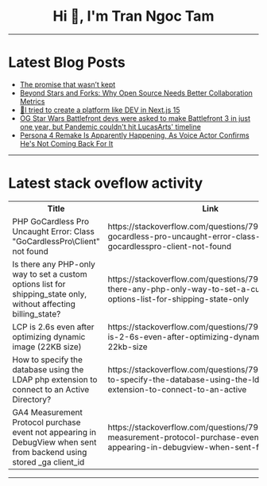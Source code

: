 <h1 align="center">Hi 👋, I'm Tran Ngoc Tam</h1>

---

# Latest Blog Posts 
<!-- BLOG-POST-LIST:START -->
- [The promise that wasn’t kept](https://dev.to/whitep4nth3r/the-promise-that-wasnt-kept-3554)
- [Beyond Stars and Forks: Why Open Source Needs Better Collaboration Metrics](https://dev.to/bekahhw/beyond-stars-and-forks-why-open-source-needs-better-collaboration-metrics-hla)
- [🎉I tried to create a platform like DEV in Next.js 15](https://dev.to/chaoocharles/i-tried-to-create-a-platform-like-dev-in-nextjs-15-2abi)
- [OG Star Wars Battlefront devs were asked to make Battlefront 3 in just one year, but Pandemic couldn&#39;t hit LucasArts&#39; timeline](https://dev.to/gg_news/og-star-wars-battlefront-devs-were-asked-to-make-battlefront-3-in-just-one-year-but-pandemic-3a4)
- [Persona 4 Remake Is Apparently Happening, As Voice Actor Confirms He&#39;s Not Coming Back For It](https://dev.to/gg_news/persona-4-remake-is-apparently-happening-as-voice-actor-confirms-hes-not-coming-back-for-it-297)
<!-- BLOG-POST-LIST:END -->

---

# Latest stack oveflow activity
<table>
  <tr><th>Title</th><th>Link</th></tr>
  <!-- STACKOVERFLOW:START --><tr><td>PHP GoCardless Pro Uncaught Error: Class &quot;GoCardlessPro\Client&quot; not found</td><td>https://stackoverflow.com/questions/79643917/php-gocardless-pro-uncaught-error-class-gocardlesspro-client-not-found</td></tr><tr><td>Is there any PHP-only way to set a custom options list for shipping_state only, without affecting billing_state?</td><td>https://stackoverflow.com/questions/79643898/is-there-any-php-only-way-to-set-a-custom-options-list-for-shipping-state-only</td></tr><tr><td>LCP is 2.6s even after optimizing dynamic image &lpar;22KB size&rpar;</td><td>https://stackoverflow.com/questions/79643656/lcp-is-2-6s-even-after-optimizing-dynamic-image-22kb-size</td></tr><tr><td>How to specify the database using the LDAP php extension to connect to an Active Directory?</td><td>https://stackoverflow.com/questions/79643633/how-to-specify-the-database-using-the-ldap-php-extension-to-connect-to-an-active</td></tr><tr><td>GA4 Measurement Protocol purchase event not appearing in DebugView when sent from backend using stored _ga client_id</td><td>https://stackoverflow.com/questions/79643512/ga4-measurement-protocol-purchase-event-not-appearing-in-debugview-when-sent-fro</td></tr><!-- STACKOVERFLOW:END -->
</table>

---


